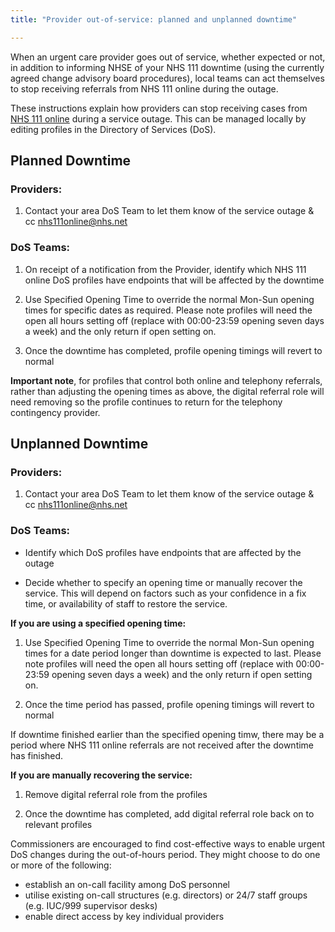 ```yaml
---
title: "Provider out-of-service: planned and unplanned downtime"

---
```


When an urgent care provider goes out of service, whether expected or not, in addition to informing NHSE of your NHS 111 downtime (using the currently agreed change advisory board procedures), local teams can act themselves to stop receiving referrals from NHS 111 online during the outage.

These instructions explain how providers can stop receiving cases from [NHS 111 online](https://111.nhs.uk) during a service outage. This can be managed locally by editing profiles in the Directory of Services (DoS).

## Planned Downtime

### Providers:

1. Contact your area DoS Team to let them know of the service outage & cc nhs111online@nhs.net

### DoS Teams:

1. On receipt of a notification from the Provider, identify which NHS 111 online DoS profiles have endpoints that will be affected by the downtime

2. Use Specified Opening Time to override the normal Mon-Sun opening times for specific dates as required. Please note profiles will need the open all hours setting off (replace with 00:00-23:59 opening seven days a week) and the only return if open setting on.

3. Once the downtime has completed, profile opening timings will revert to normal

**Important note**, for profiles that control both online and telephony referrals, rather than adjusting the opening times as above, the digital referral role will need removing so the profile continues to return for the telephony contingency provider.

## Unplanned Downtime

### Providers:

1. Contact your area DoS Team to let them know of the service outage & cc nhs111online@nhs.net

### DoS Teams:

- Identify which DoS profiles have endpoints that are affected by the outage

- Decide whether to specify an opening time or manually recover the service. This will depend on factors such as your confidence in a fix time, or availability of staff to restore the service.

**If you are using a specified opening time:**
1. Use Specified Opening Time to override the normal Mon-Sun opening times for a date period longer than downtime is expected to last. Please note profiles will need the open all hours setting off (replace with 00:00-23:59 opening seven days a week) and the only return if open setting on.

2. Once the time period has passed, profile opening timings will revert to normal 

If downtime finished earlier than the specified opening timw, there may be a period where NHS 111 online referrals are not received after the downtime has finished.

**If you are manually recovering the service:**
1. Remove digital referral role from the profiles

2. Once the downtime has completed, add digital referral role back on to relevant profiles



Commissioners are encouraged to find cost-effective ways to enable urgent DoS changes during the out-of-hours period. They might choose to do one or more of the following:

- establish an on-call facility among DoS personnel
- utilise existing on-call structures (e.g. directors) or 24/7 staff groups (e.g. IUC/999 supervisor desks)
- enable direct access by key individual providers
